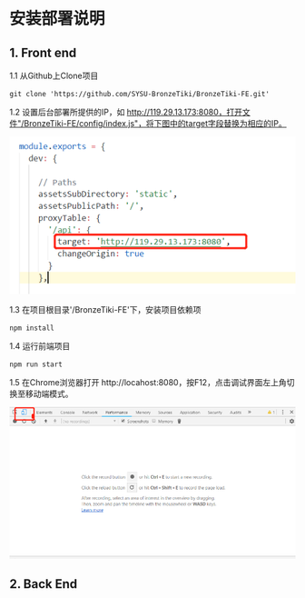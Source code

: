 # 安装部署说明

## 1. Front end

1.1 从Github上Clone项目

```
git clone 'https://github.com/SYSU-BronzeTiki/BronzeTiki-FE.git'

```

1.2 设置后台部署所提供的IP，如 http://119.29.13.173:8080，打开文件"/BronzeTiki-FE/config/index.js"，将下图中的target字段替换为相应的IP。

![replace](./img/IP_replace.png)

1.3 在项目根目录'/BronzeTiki-FE'下，安装项目依赖项

```
npm install

```

1.4 运行前端项目

```
npm run start

```
1.5 在Chrome浏览器打开 http://locahost:8080，按F12，点击调试界面左上角切换至移动端模式。

![chrome_mobile](./img/chrome_mobile.png)

## 2. Back End

